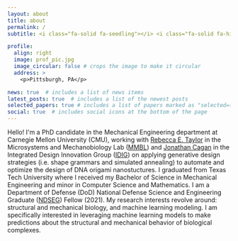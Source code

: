 ```yaml
---
layout: about
title: about
permalink: /
subtitle: <i class="fa-solid fa-seedling"></i> <i class="fa-solid fa-hill-rockslide"></i> <i class="fa-solid fa-masks-theater"></i> <i class="fa-solid fa-laptop-code"></i>

profile:
  align: right
  image: prof_pic.jpg
  image_circular: false # crops the image to make it circular
  address: >
    <p>Pittsburgh, PA</p>

news: true  # includes a list of news items
latest_posts: true  # includes a list of the newest posts
selected_papers: true # includes a list of papers marked as "selected={true}"
social: true  # includes social icons at the bottom of the page
---
```

Hello! I'm a PhD candidate in the Mechanical Engineering department at Carnegie Mellon University (CMU), working with [Rebecca E. Taylor](https://www.meche.engineering.cmu.edu/directory/bios/taylor-rebecca.html) in the Microsystems and Mechanobiology Lab ([MMBL](https://www.andrew.cmu.edu/user/bex/pages/people/)) and [Jonathan Cagan](https://www.meche.engineering.cmu.edu/directory/bios/cagan-jonathan.html) in the Integrated Design Innovation Group ([IDIG](https://www.cmu.edu/me/idig/)) on applying generative design strategies (i.e. shape grammars and simulated annealing) to automate and optimize the design of DNA origami nanostuctures. I graduated from Texas Tech University where I received my Bachelor of Science in Mechanical Engineering and minor in Computer Science and Mathematics. I am a Department of Defense (DoD) National Defense Science and Engineering Graduate ([NDSEG](https://ndseg.org/)) Fellow (2021). My research interests revolve around: 
structural and mechanical biology, and machine learning modeling. I am specifically interested in leveraging machine learning models to make predictions about the structural and mechanical behavior of biological complexes.


<!-- Write your biography here. Tell the world about yourself. Link to your favorite [subreddit](http://reddit.com). You can put a picture in, too. The code is already in, just name your picture `prof_pic.jpg` and put it in the `img/` folder.

Put your address / P.O. box / other info right below your picture. You can also disable any of these elements by editing `profile` property of the YAML header of your `_pages/about.md`. Edit `_bibliography/papers.bib` and Jekyll will render your [publications page](/al-folio/publications/) automatically.

Link to your social media connections, too. This theme is set up to use [Font Awesome icons](http://fortawesome.github.io/Font-Awesome/) and [Academicons](https://jpswalsh.github.io/academicons/), like the ones below. Add your Facebook, Twitter, LinkedIn, Google Scholar, or just disable all of them. -->
